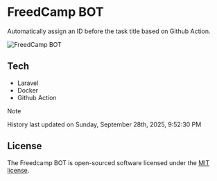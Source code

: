 # FreedCamp BOT

Automatically assign an ID before the task title based on Github Action.

![FreedCamp BOT](https://repository-images.githubusercontent.com/737932867/7d34798b-2680-471c-b089-a78a718d3d6a)

## Tech

- Laravel
- Docker
- Github Action

> [!NOTE]  
> History last updated on Sunday, September 28th, 2025, 9:52:30 PM

## License

The Freedcamp BOT is open-sourced software licensed under the [MIT license](https://opensource.org/licenses/MIT).
